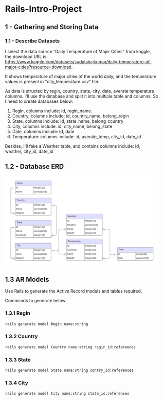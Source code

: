 # Rails-Intro-Project

## 1 - Gathering and Storing Data

### 1.1 - Describe Datasets

I select the data source "Daily Temperature of Major Cities" from kaggle, the download URL is: https://www.kaggle.com/datasets/sudalairajkumar/daily-temperature-of-major-cities?resource=download.

It shows temperature of major cities of the world daily, and the temperature values is present in "city_temperature.csv" file. 

As data is structed by regin, country, state, city, date, averate temperature columns. I'll use the database and split it into multiple table and columns. So I need to create databases below:

1. Regin, columns include: id, regin_name.
2. Country, columns include: id, country_name, belong_regin
3. State, columns include: id, state_name, belong_country
4. City, columns include: id, city_name, belong_state
5. Date, columns include: id, date
6. Temperature: columns include: id, averate_temp, city_id, date_id

Besides, I'll fake a Weather table, and contains columns include: id, weather, city_id, date_id

## 1.2 - Database ERD

![Database ERD](https://github.com/mingwangrrc/Rails-Intro-Project/blob/main/Database%20ERD.png)


## 1.3 AR Models

Use Rails to generate the Active Record models and tables required.

Commands to generate below.

### 1.3.1 Regin

```bash
rails generate model Regin name:string
```

### 1.3.2 Country

```bash
rails generate model Country name:string regin_id:references
```

### 1.3.3 State

```bash
rails generate model State name:string contry_id:references
```

### 1.3.4 City

```bash
rails generate model City name:string state_id:references
```
